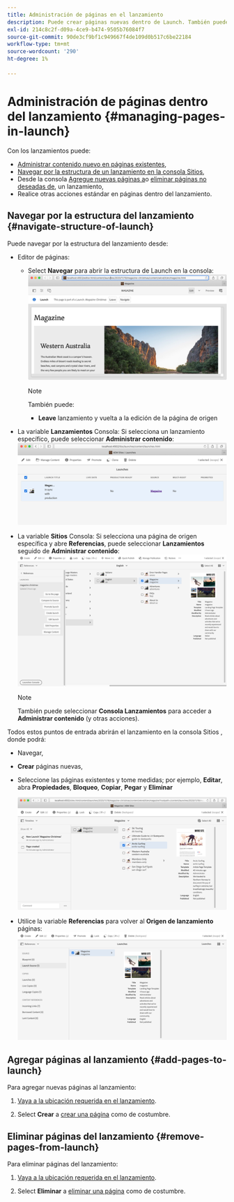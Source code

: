 ```yaml
---
title: Administración de páginas en el lanzamiento
description: Puede crear páginas nuevas dentro de Launch. También puede eliminar páginas no deseadas.
exl-id: 214c8c2f-d09a-4ce9-b474-9505b76084f7
source-git-commit: 90de3cf9bf1c949667f4de109d0b517c6be22184
workflow-type: tm+mt
source-wordcount: '290'
ht-degree: 1%

---
```


# Administración de páginas dentro del lanzamiento {#managing-pages-in-launch}

Con los lanzamientos puede:

* [Administrar contenido nuevo en páginas existentes](/help/sites-cloud/authoring/launches/editing.md),
* [Navegar por la estructura de un lanzamiento en la consola Sitios](#navigate-structure-of-launch),
* Desde la consola [Agregue nuevas páginas a](#add-pages-to-launch)o [eliminar páginas no deseadas de](#remove-pages-from-launch), un lanzamiento,
* Realice otras acciones estándar en páginas dentro del lanzamiento.

## Navegar por la estructura del lanzamiento {#navigate-structure-of-launch}

Puede navegar por la estructura del lanzamiento desde:

* Editor de páginas:

   * Select **Navegar** para abrir la estructura de Launch en la consola:
      ![Navegar desde el inicio desde el editor de páginas](/help/sites-cloud/authoring/assets/launches-navigate-page-editor.png)

      >[!NOTE]
      >
      >También puede:
      >
      >* **Leave** lanzamiento y vuelta a la edición de la página de origen


* La variable **Lanzamientos** Consola: Si selecciona un lanzamiento específico, puede seleccionar **Administrar contenido**:
   ![Consola de Launch: Administrar contenido](/help/sites-cloud/authoring/assets/launches-navigate-launches-console.png)

* La variable **Sitios** Consola: Si selecciona una página de origen específica y abre **Referencias**, puede seleccionar **Lanzamientos** seguido de **Administrar contenido**:
   ![Consola de Launch: Administrar contenido](/help/sites-cloud/authoring/assets/launches-navigate-sites-console.png)

   >[!NOTE]
   >
   >También puede seleccionar **Consola Lanzamientos** para acceder a **Administrar contenido** (y otras acciones).

Todos estos puntos de entrada abrirán el lanzamiento en la consola Sitios , donde podrá:

* Navegar,
* **Crear** páginas nuevas,
* Seleccione las páginas existentes y tome medidas; por ejemplo, **Editar**, abra **Propiedades**, **Bloqueo**, **Copiar**, **Pegar** y **Eliminar**

   ![Navegar por el inicio en la consola Sitios desde Administrar contenido](/help/sites-cloud/authoring/assets/launches-navigate-manage-content.png)
* Utilice la variable **Referencias** para volver al **Origen de lanzamiento** páginas:
   ![Consola Sitios: Origen de Launch](/help/sites-cloud/authoring/assets/launches-navigate-launch-source.png)

## Agregar páginas al lanzamiento {#add-pages-to-launch}

Para agregar nuevas páginas al lanzamiento:

1. [Vaya a la ubicación requerida en el lanzamiento](#navigate-structure-of-launch).

1. Select **Crear** a [crear una página](/help/sites-cloud/authoring/fundamentals/organizing-pages.md#creating-a-new-page) como de costumbre.

## Eliminar páginas del lanzamiento {#remove-pages-from-launch}

Para eliminar páginas del lanzamiento:

1. [Vaya a la ubicación requerida en el lanzamiento](#navigate-structure-of-launch).

1. Select **Eliminar** a [eliminar una página](/help/sites-cloud/authoring/fundamentals/organizing-pages.md#deleting-a-page) como de costumbre.
